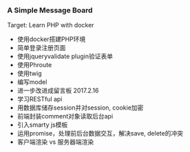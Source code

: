 ### A Simple Message Board

Target: Learn PHP with docker

- 使用docker搭建PHP环境
- 简单登录注册页面
- 使用jqueryvalidate plugin验证表单
- 使用Phroute
- 使用twig
- 编写model
- 进一步改进成留言板 2017.2.16
- 学习RESTful api
- 用数据库储存session并对session, cookie加密
- 前端封装comment对象读取后台api
- 引入smarty js模板
- 运用promise，处理前后台数据交互，解决save, delete的冲突
- 客户端渲染 vs 服务器端渲染
